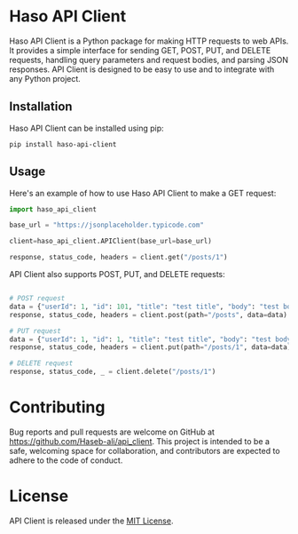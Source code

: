 # Haso API Client

Haso API Client is a Python package for making HTTP requests to web APIs. It provides a simple interface for sending GET, POST, PUT, and DELETE requests, handling query parameters and request bodies, and parsing JSON responses. API Client is designed to be easy to use and to integrate with any Python project.

## Installation

Haso API Client can be installed using pip:
```
pip install haso-api-client
```

## Usage

Here's an example of how to use Haso API Client to make a GET request:

```python
import haso_api_client

base_url = "https://jsonplaceholder.typicode.com"

client=haso_api_client.APIClient(base_url=base_url)

response, status_code, headers = client.get("/posts/1")


```
API Client also supports POST, PUT, and DELETE requests:
```python

# POST request
data = {"userId": 1, "id": 101, "title": "test title", "body": "test body"}
response, status_code, headers = client.post(path="/posts", data=data)

# PUT request
data = {"userId": 1, "id": 1, "title": "test title", "body": "test body"}
response, status_code, headers = client.put(path="/posts/1", data=data)

# DELETE request
response, status_code, _ = client.delete("/posts/1")
```

#  Contributing
Bug reports and pull requests are welcome on GitHub at https://github.com/Haseb-ali/api_client. This project is intended to be a safe, welcoming space for collaboration, and contributors are expected to adhere to the code of conduct.


# License
API Client is released under the [MIT License](URL).
